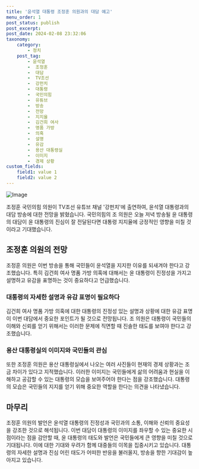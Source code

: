 ```yaml
---
title: '윤석열 대통령 조정훈 의원과의 대담 예고'
menu_order: 1
post_status: publish
post_excerpt: 
post_date: 2024-02-08 23:32:06
taxonomy:
    category:
        - 정치
    post_tag:
        - 윤석열
        -  조정훈
        -  대담
        -  TV조선
        -  강펀치
        -  대통령
        -  국민의힘
        -  유튜브
        -  방송
        -  전망
        -  지지율
        -  김건희 여사
        -  명품 가방
        -  의혹
        -  설명
        -  유감
        -  용산 대통령실
        -  이미지
        -  경제 상황
custom_fields:
    field1: value 1
    field2: value 2
---
```


![Image](https://imgnews.pstatic.net/image/448/2024/02/07/2024020790080_0_20240207141120983.jpg?type=w647)

조정훈 국민의힘 의원이 TV조선 유튜브 채널 '강펀치'에 출연하여, 윤석열 대통령과의 대담 방송에 대한 전망을 밝혔습니다. 국민의힘의 조 의원은 오늘 저녁 방송될 윤 대통령의 대담이 윤 대통령의 진심이 잘 전달된다면 대통령 지지율에 긍정적인 영향을 미칠 것이라고 기대했습니다. 
## 조정훈 의원의 전망
조정훈 의원은 이번 방송을 통해 국민들이 윤석열을 지지한 이유를 되새겨야 한다고 강조했습니다. 특히 김건희 여사 명품 가방 의혹에 대해서는 윤 대통령이 진정성을 가지고 설명하고 유감을 표명하는 것이 중요하다고 언급했습니다.
### 대통령의 자세한 설명과 유감 표명이 필요하다
김건희 여사 명품 가방 의혹에 대한 대통령의 진정성 있는 설명과 상황에 대한 유감 표명이 이번 대담에서 중요한 포인트가 될 것으로 전망됩니다. 조 의원은 대통령이 국민들의 이해와 신뢰를 얻기 위해서는 이러한 문제에 직면할 때 진솔한 태도를 보여야 한다고 강조했습니다.
### 용산 대통령실의 이미지와 국민들의 관심
또한 조정훈 의원은 용산 대통령실에서 나오는 여러 사진들이 현재의 경제 상황과는 조금 차이가 있다고 지적했습니다. 이러한 이미지는 국민들에게 삶의 어려움과 현실을 이해하고 공감할 수 있는 대통령의 모습을 보여주어야 한다는 점을 강조했습니다. 대통령의 모습은 국민들의 지지를 얻기 위해 중요한 역할을 한다는 의견을 나타냈습니다.
## 마무리
조정훈 의원의 발언은 윤석열 대통령의 진정성과 국민과의 소통, 이해와 신뢰의 중요성을 강조한 것으로 해석됩니다. 이번 대담이 대통령의 이미지를 좌우할 수 있는 중요한 시점이라는 점을 감안할 때, 윤 대통령의 태도와 발언은 국민들에게 큰 영향을 미칠 것으로 기대됩니다. 이에 대한 기대와 우려가 함께 대중들의 이목을 집중시키고 있습니다. 대통령의 자세한 설명과 진심 어린 태도가 어떠한 반응을 불러올지, 방송을 향한 기대감이 높아지고 있습니다.
